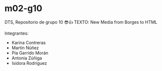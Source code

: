 # m02-g10
DTS, Repositorio de grupo 10 😎👍
TEXTO: New Media from Borges to HTML

Integrantes:

- Karina Contreras
- Martín Núñez
- Pía Garrido Morán
- Antonia Zúñiga
- Isidora Rodríguez